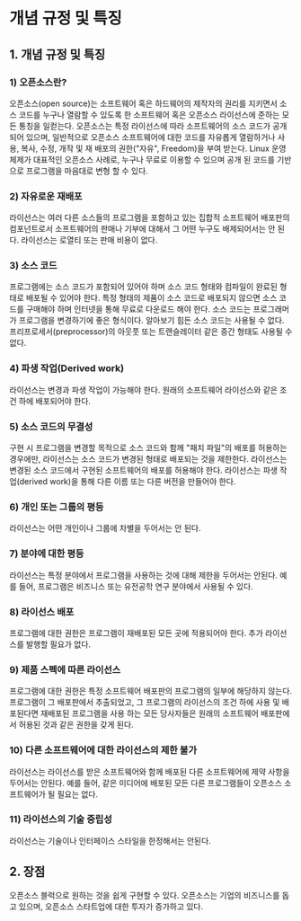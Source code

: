 # 개념 규정 및 특징

## 1. 개념 규정 및 특징



### 1\) 오픈소스란?

오픈소스\(open source\)는 소프트웨어 혹은 하드웨어의 제작자의 권리를 지키면서 소스 코드를 누구나 열람할 수 있도록 한 소프트웨어 혹은 오픈소스 라이선스에 준하는 모든 통칭을 일컫는다. 오픈소스는 특정 라이선스에 따라 소프트웨어의 소스 코드가 공개되어 있으며, 일반적으로 오픈소스 소프트웨어에 대한 코드를 자유롭게 열람하거나 사용, 복사, 수정, 개작 및 재 배포의 권한\("자유", Freedom\)을 부여 받는다. Linux 운영체제가 대표적인 오픈소스 사례로, 누구나 무료로 이용할 수 있으며 공개 된 코드를 기반으로 프로그램을 마음대로 변형 할 수 있다.



### 2\) 자유로운 재배포

라이선스는 여러 다른 소스들의 프로그램을 포함하고 있는 집합적 소프트웨어 배포판의 컴포넌트로서 소프트웨어의 판매나 기부에 대해서 그 어떤 누구도 배제되어서는 안 된다. 라이선스는 로열티 또는 판매 비용이 없다.



### 3\) 소스 코드

프로그램에는 소스 코드가 포함되어 있어야 하며 소스 코드 형태와 컴파일이 완료된 형태로 배포될 수 있어야 한다. 특정 형태의 제품이 소스 코드로 배포되지 않으면 소스 코드를 구매해야 하며 인터넷을 통해 무료로 다운로드 해야 한다. 소스 코드는 프로그래머가 프로그램을 변경하기에 좋은 형식이다. 알아보기 힘든 소스 코드는 사용될 수 없다. 프리프로세서\(preprocessor\)의 아웃풋 또는 트랜슬레이터 같은 중간 형태도 사용될 수 없다.



### 4\) 파생 작업\(Derived work\)

라이선스는 변경과 파생 작업이 가능해야 한다. 원래의 소프트웨어 라이선스와 같은 조건 하에 배포되어야 한다.



### 5\) 소스 코드의 무결성

구현 시 프로그램을 변경할 목적으로 소스 코드와 함께 "패치 파일"의 배포를 허용하는 경우에만, 라이선스는 소스 코드가 변경된 형태로 배포되는 것을 제한한다. 라이선스는 변경된 소스 코드에서 구현된 소프트웨어의 배포를 허용해야 한다. 라이선스는 파생 작업\(derived work\)을 통해 다른 이름 또는 다른 버전을 만들어야 한다.



### 6\) 개인 또는 그룹의 평등

라이선스는 어떤 개인이나 그룹에 차별을 두어서는 안 된다.



### 7\) 분야에 대한 평등

라이선스는 특정 분야에서 프로그램을 사용하는 것에 대해 제한을 두어서는 안된다. 예를 들어, 프로그램은 비즈니스 또는 유전공학 연구 분야에서 사용될 수 있다.



### 8\) 라이선스 배포

프로그램에 대한 권한은 프로그램이 재배포된 모든 곳에 적용되어야 한다. 추가 라이선스를 발행할 필요가 없다.



### 9\) 제품 스펙에 따른 라이선스

프로그램에 대한 권한은 특정 소프트웨어 배포판의 프로그램의 일부에 해당하지 않는다. 프로그램이 그 배포판에서 추출되었고, 그 프로그램의 라이선스의 조건 하에 사용 및 배포된다면 재배포된 프로그램을 사용 하는 모든 당사자들은 원래의 소프트웨어 배포판에서 허용된 것과 같은 권한을 갖게 된다.



### 10\) 다른 소프트웨어에 대한 라이선스의 제한 불가

라이선스는 라이선스를 받은 소프트웨어와 함께 배포된 다른 소프트웨어에 제약 사항을 두어서는 안된다. 예를 들어, 같은 미디어에 배포된 모든 다른 프로그램들이 오픈소스 소프트웨어가 될 필요는 없다.



### 11\) 라이선스의 기술 중립성

라이선스는 기술이나 인터페이스 스타일을 한정해서는 안된다.

## 2. 장점

오픈소스 블럭으로 원하는 것을 쉽게 구현할  수 있다. 오픈소스는 기업의 비즈니스를 돕고 있으며, 오픈소스 스타트업에 대한 투자가 증가하고 있다.

